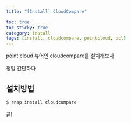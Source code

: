 ```yaml
---
title: "[Install] CloudCompare"

toc: true
toc_sticky: true
category: install
tags: [install, cloudcompare, pointcloud, pcl]
---
```


point cloud 뷰어인 cloudcompare를 설치해보자 <br/>

정말 간단하다 

## 설치방법

~~~bash
$ snap install cloudcompare
~~~

끝!<br/>